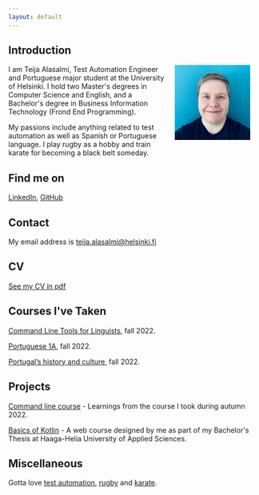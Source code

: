 ```yaml
---
layout: default
---
```


## Introduction

<img src="assets/images/me.png" alt="Photo of me" hspace="20" width="30%" align="right"/> I am Teija Alasalmi, Test Automation Engineer and Portuguese major student at the University of Helsinki. I hold two Master's degrees in Computer Science and English, and a Bachelor's degree in Business Information Technology (Frond End Programming). 

My passions include anything related to test automation as well as Spanish or Portuguese language. I play rugby as a hobby and train karate for becoming a black belt someday.

## Find me on

[LinkedIn](https://www.linkedin.com/in/teija-alasalmi/), [GitHub](https://github.com/teijatestaaja)

## Contact

My email address is teija.alasalmi@helsinki.fi 

## CV

[See my CV in pdf](/assets/documents/cv_2022_Teija.pdf)

## Courses I've Taken

[Command Line Tools for Linguists](https://studies.helsinki.fi/courses/cu/hy-CU-134651633-2021-08-01), fall 2022.

[Portuguese 1A](https://studies.helsinki.fi/opintotarjonta/cu/hy-CU-134767408-2021-08-01/KIK-PO111/Portugali_1A), fall 2022.

[Portugal’s history and culture](https://studies.helsinki.fi/courses/cur/hy-opt-cur-2223-67c3615c-6fec-4714-8025-f3fffb215813/KIK-PO112/Portugalin_historia_ja_kulttuuri_Lectures), fall 2022.

## Projects

[Command line course](cmdline_course.md) - Learnings from the course I took during autumn 2022.

[Basics of Kotlin](https://teijatestaaja.github.io/kotlin-peruskurssi/) - A web course designed by me as part of my Bachelor's Thesis at Haaga-Helia University of Applied Sciences.

## Miscellaneous 

Gotta love [test automation](https://robotframework.org/), [rugby](https://www.clubee.com/helsinkirc/page/naiset-107362) and [karate](https://jukara.fi/karate/).